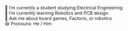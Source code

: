 🔭 I’m currently a student studying Electrical Engineering  
🌱 I’m currently learning Robotics and PCB design  
💬 Ask me about board games, Factorio, or robotics  
😄 Pronouns: He / Him  
